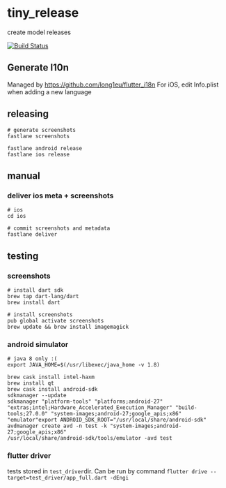# tiny_release

create model releases

[![Build Status](https://drone.korzikowski.de/api/badges/ykorzikowski/tiny_release/status.svg)](https://drone.korzikowski.de/ykorzikowski/tiny_release)

## Generate l10n
Managed by https://github.com/long1eu/flutter_i18n
For iOS, edit Info.plist when adding a new language

## releasing
```
# generate screenshots
fastlane screenshots

fastlane android release
fastlane ios release
```

## manual
### deliver ios meta + screenshots
```
# ios
cd ios

# commit screenshots and metadata
fastlane deliver

```

## testing
### screenshots
```
# install dart sdk
brew tap dart-lang/dart
brew install dart

# install screenshots
pub global activate screenshots
brew update && brew install imagemagick

```

### android simulator
```
# java 8 only :(
export JAVA_HOME=$(/usr/libexec/java_home -v 1.8) 

brew cask install intel-haxm
brew install qt
brew cask install android-sdk
sdkmanager --update
sdkmanager "platform-tools" "platforms;android-27" "extras;intel;Hardware_Accelerated_Execution_Manager" "build-tools;27.0.0" "system-images;android-27;google_apis;x86" "emulator"export ANDROID_SDK_ROOT="/usr/local/share/android-sdk"
avdmanager create avd -n test -k "system-images;android-27;google_apis;x86"
/usr/local/share/android-sdk/tools/emulator -avd test

```

### flutter driver
tests stored in `test_driver`dir. Can be run by command `flutter drive --target=test_driver/app_full.dart -dEngi`